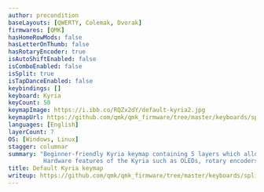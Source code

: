 ```yaml
---
author: precondition
baseLayouts: [QWERTY, Colemak, Dvorak]
firmwares: [QMK]
hasHomeRowMods: false
hasLetterOnThumb: false
hasRotaryEncoder: true
isAutoShiftEnabled: false
isComboEnabled: false
isSplit: true
isTapDanceEnabled: false
keybindings: []
keyboard: Kyria
keyCount: 50
keymapImage: https://i.ibb.co/RQZx2dY/default-kyria2.jpg
keymapUrl: https://github.com/qmk/qmk_firmware/tree/master/keyboards/splitkb/kyria/keymaps/default/
languages: [English]
layerCount: 7
OS: [Windows, Linux]
stagger: columnar
summary: "Beginner-friendly Kyria keymap containing 5 layers which allows it to include all keys found on an ANSI layout TKL keyboard plus media keys.
          Hardware features of the Kyria such as OLEDs, rotary encoders and underglow are also supported."
title: Default Kyria keymap
writeup: https://github.com/qmk/qmk_firmware/tree/master/keyboards/splitkb/kyria/keymaps/default/readme.md
---
```


